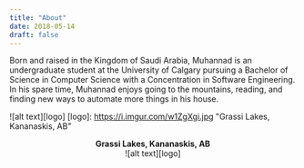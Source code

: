```yaml
---
title: "About"
date: 2018-05-14
draft: false
---
```


Born and raised in the Kingdom of Saudi Arabia, Muhannad is an undergraduate student at the University of Calgary pursuing a Bachelor of Science in Computer Science with a Concentration in Software Engineering. In his spare time, Muhannad enjoys going to the mountains, reading, and finding new ways to automate more things in his house.


![alt text][logo]
 [logo]: https://i.imgur.com/w1ZgXgi.jpg "Grassi Lakes, Kananaskis, AB"

 <p align="center">	
  <b>Grassi Lakes, Kananaskis, AB</b><br>	![alt text][logo]
</p>